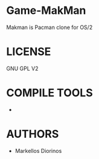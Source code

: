 Game-MakMan
===========

Makman is Pacman clone for OS/2

LICENSE
========
GNU GPL V2


COMPILE TOOLS
==============
- 


AUTHORS
=============
- Markellos Diorinos